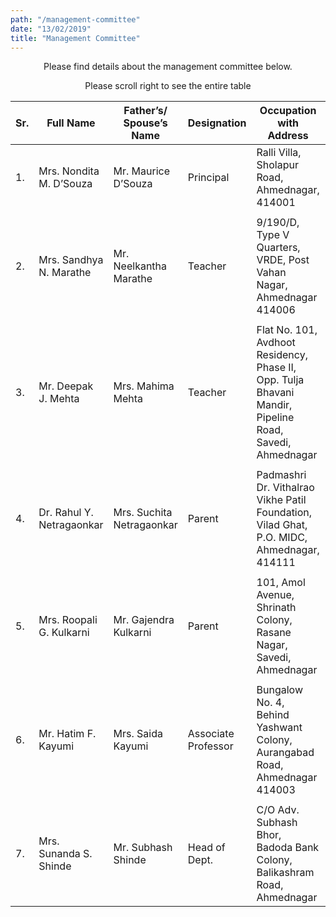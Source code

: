 ```yaml
---
path: "/management-committee"
date: "13/02/2019"
title: "Management Committee"
---
```


<p style="text-align: center;">
Please find details about the management committee below.
</p>

<div class='mobile-only' style="text-align: center;">Please scroll right to see the entire table</div>
<div style="overflow-x:auto;">

| Sr. | Full Name                 | Father’s/ Spouse’s Name   | Designation         | Occupation with Address                                                                                 | Mobile                  |
| --- | ------------------------- | ------------------------- | ------------------- | ------------------------------------------------------------------------------------------------------- | ----------------------- |
| 1.  | Mrs. Nondita M. D’Souza   | Mr. Maurice D’Souza       | Principal           | Ralli Villa, Sholapur Road, Ahmednagar, 414001                                                          | 9860535377              |
|     |                           |                           |                     |                                                                                                         |                         |
| 2.  | Mrs. Sandhya N. Marathe   | Mr. Neelkantha Marathe    | Teacher             | 9/190/D, Type V Quarters, VRDE, Post Vahan Nagar, Ahmednagar 414006                                     | 9421334385              |
|     |                           |                           |                     |                                                                                                         |                         |
| 3.  | Mr. Deepak J. Mehta       | Mrs. Mahima Mehta         | Teacher             | Flat No. 101, Avdhoot Residency, Phase II, Opp. Tulja Bhavani Mandir, Pipeline Road, Savedi, Ahmednagar | 9922435025              |
|     |                           |                           |                     |                                                                                                         |                         |
| 4.  | Dr. Rahul Y. Netragaonkar | Mrs. Suchita Netragaonkar | Parent              | Padmashri Dr. Vithalrao Vikhe Patil Foundation, Vilad Ghat, P.O. MIDC, Ahmednagar, 414111               | 9158995443              |
|     |                           |                           |                     |                                                                                                         |                         |
| 5.  | Mrs. Roopali G. Kulkarni  | Mr. Gajendra Kulkarni     | Parent              | 101, Amol Avenue, Shrinath Colony, Rasane Nagar, Savedi, Ahmednagar                                     | 9850579081              |
|     |                           |                           |                     |                                                                                                         |                         |
| 6.  | Mr. Hatim F. Kayumi       | Mrs. Saida Kayumi         | Associate Professor | Bungalow No. 4, Behind Yashwant Colony, Aurangabad Road, Ahmednagar 414003                              | 9860076110 / 8087044450 |
|     |                           |                           |                     |                                                                                                         |                         |
| 7.  | Mrs. Sunanda S. Shinde    | Mr. Subhash Shinde        | Head of Dept.       | C/O Adv. Subhash Bhor, Badoda Bank Colony, Balikashram Road, Ahmednagar                                 | 9423793299              |

</div>
